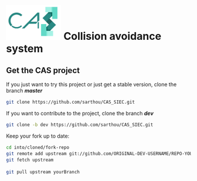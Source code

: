 # <img src="logo/logo.bmp" width="150"> Collision avoidance system

## Get the CAS project

If you just want to try this project or just get a stable version, clone the branch ***master*** 
```bash
git clone https://github.com/sarthou/CAS_SIEC.git
```

If you want to contribute to the project, clone the branch ***dev***
```bash
git clone -b dev https://github.com/sarthou/CAS_SIEC.git
```

Keep your fork up to date:
```bash
cd into/cloned/fork-repo
git remote add upstream git://github.com/ORIGINAL-DEV-USERNAME/REPO-YOU-FORKED-FROM.git
git fetch upstream

git pull upstream yourBranch
```